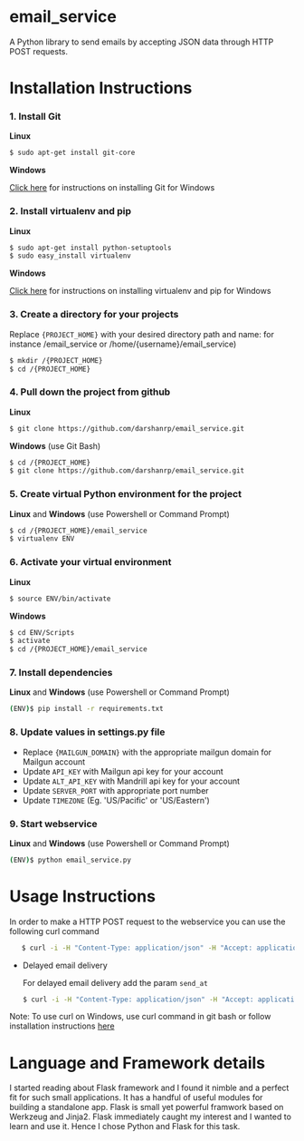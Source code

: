 email_service
=============

A Python library to send emails by accepting JSON data through HTTP POST requests.

Installation Instructions
=========================

### 1. Install Git
**Linux**
```bash
$ sudo apt-get install git-core
```
**Windows**

[Click here](http://git-scm.com/book/en/Getting-Started-Installing-Git#Installing-on-Windows) for instructions on installing Git for Windows

### 2. Install virtualenv and pip
**Linux**
```bash
$ sudo apt-get install python-setuptools
$ sudo easy_install virtualenv
```
**Windows**
  
[Click here](http://arunrocks.com/guide-to-install-python-or-pip-on-windows/) for instructions on installing virtualenv and pip for Windows

### 3. Create a directory for your projects
Replace `{PROJECT_HOME}` with your desired directory path and name: for instance /email_service or /home/{username}/email_service)
```bash
$ mkdir /{PROJECT_HOME}
$ cd /{PROJECT_HOME}
```
    
### 4. Pull down the project from github
**Linux**
```bash
$ git clone https://github.com/darshanrp/email_service.git
```

**Windows** (use Git Bash)
```bash
$ cd /{PROJECT_HOME}
$ git clone https://github.com/darshanrp/email_service.git
```
    
### 5. Create virtual Python environment for the project
**Linux** and **Windows** (use Powershell or Command Prompt)
```bash
$ cd /{PROJECT_HOME}/email_service
$ virtualenv ENV
```
    
### 6. Activate your virtual environment
**Linux**
```bash
$ source ENV/bin/activate
```

**Windows**
```bash
$ cd ENV/Scripts
$ activate
$ cd /{PROJECT_HOME}/email_service
```

### 7. Install dependencies
**Linux** and **Windows** (use Powershell or Command Prompt)
```bash
(ENV)$ pip install -r requirements.txt
```

### 8. Update values in settings.py file
* Replace `{MAILGUN_DOMAIN}` with the appropriate mailgun domain for Mailgun account
* Update `API_KEY` with Mailgun api key for your account
* Update `ALT_API_KEY` with Mandrill api key for your account
* Update `SERVER_PORT` with appropriate port number
* Update `TIMEZONE` (Eg. 'US/Pacific' or 'US/Eastern')

### 9. Start webservice
**Linux** and **Windows** (use Powershell or Command Prompt)
```bash
(ENV)$ python email_service.py
```

Usage Instructions
==================
In order to make a HTTP POST request to the webservice you can use the following curl command

```bash
   $ curl -i -H "Content-Type: application/json" -H "Accept: application/json" -X POST -d '{"to":"darshan@gwu.edu","to_name":"Darshan Pandhi","from":"noreply@uber.com","from_name":"Uber","subject":"Test message from Uber","body":"Your bill is $10."}' http://localhost:8081/email
```

* Delayed email delivery

    For delayed email delivery add the param `send_at`
 
    ```bash
    $ curl -i -H "Content-Type: application/json" -H "Accept: application/json" -X POST -d '{"to":"darshan@gwu.edu","to_name":"Darshan Pandhi","from":"noreply@uber.com","from_name":"Uber","subject":"Test message from Uber","body":"Your bill is $10.","send_at":"2014-06-30 10:45:00"}' http://localhost:8081/email
    ```
    
Note: To use curl on Windows, use curl command in git bash or follow installation instructions [here](http://d4dilip.wordpress.com/2013/01/11/setup-curl-on-windows-7-64-bit/)

  
Language and Framework details
==============================
I started reading about Flask framework and I found it nimble and a perfect fit for such small applications. It has a handful of useful modules for building a standalone app. Flask is small yet powerful framwork based on Werkzeug and Jinja2. Flask immediately caught my interest and I wanted to learn and use it. Hence I chose Python and Flask for this task.
